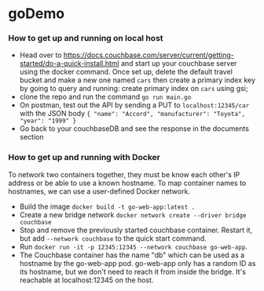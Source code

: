 # goDemo

### How to get up and running on local host
- Head over to https://docs.couchbase.com/server/current/getting-started/do-a-quick-install.html and start up your couchbase server using the docker command. Once set up, delete the default travel bucket and make a new one named `cars` then create a primary index key by going to query and running: create primary index on `cars` using gsi;
- clone the repo and run the command `go run main.go`
- On postman, test out the API by sending a PUT to `localhost:12345/car` with the JSON body 
 `
 {
    "name": "Accord",
    "manufacturer": "Toyota",
    "year": "1999"
}
`
- Go back to your couchbaseDB and see the response in the documents section

### How to get up and running with Docker

To network two containers together, they must be know each other's IP
address or be able to use a known hostname. To map container names to
hostnames, we can use a user-defined Docker network.

- Build the image `docker build -t go-web-app:latest .`
- Create a new bridge network `docker network create --driver bridge
  couchbase`
- Stop and remove the previously started couchbase container. Restart
  it, but add `--network couchbase` to the quick start command.
- Run  `docker run -it -p 12345:12345 --network couchbase go-web-app`.
- The Couchbase container has the name "db" which can be used as a
  hostname by the go-web-app pod. go-web-app only has a random ID as its
  hostname, but we don't need to reach it from inside the bridge. It's
  reachable at localhost:12345 on the host.
